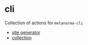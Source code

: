 # cli

Collection of actions for `metanorma-cli`

 - [site generator](./site-gen/action.yml)
 - [collection](./collection/action.yml)
